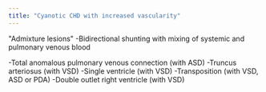 ```yaml
---
title: "Cyanotic CHD with increased vascularity"
---
```

&quot;Admixture lesions&quot;
-Bidirectional shunting with mixing of systemic and pulmonary venous blood

-Total anomalous pulmonary venous connection (with ASD)
-Truncus arteriosus (with VSD)
-Single ventricle (with VSD)
-Transposition (with VSD, ASD or PDA)
-Double outlet right ventricle (with VSD)

